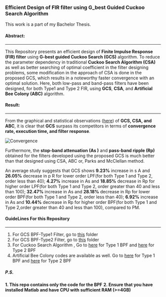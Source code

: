 
### Efficient Design of FIR filter using G_best Guided Cuckoo Search Algorithm

This work is a part of my Bachelor Thesis. 

#### Abstract: 
-------------
This Repository presents an efficient design of **Finite Impulse Response (FIR) filter** using **G-best guided Cuckoo Search (GCS)** algorithm. To reduce the parameter dependency in traditional **Cuckoo Search Algorithm (CSA)** as well as better searching of optimal coefficient in the filter designing problems, some modification in the approach of CSA is done in the proposed GCS, which results in a noteworthy faster convergence with an optimal solution. Here, both low-pass and band-pass filters have been designed, for both Type1 and Type 2 FIR, using **GCS**, **CSA**, and **Artificial Bee Colony (ABC)** algorithm.

#### Result:
-------------
From the graphical and statistical observations ([here](https://github.com/Niloy-Chakraborty/G_best-Guided-Cuckoo-Search-Algorithm/blob/master/Efficient%20Design%20of%20FIR%20filter%20using%20G_best%20Guided%20Cuckoo%20Search%20Algorithm.pdf)) of **GCS, CSA, and ABC**, it is clear that **GCS** surpass its competitors in terms of **convergence rate, execution time, and filter response**. 

![Convergence](https://github.com/Niloy-Chakraborty/G_best-Guided-Cuckoo-Search-Algorithm/blob/master/Convergence.png)

Furthermore, the **stop-band attenuation (As )** and **pass-band ripple (Rp)** obtained for the filters developed using the proposed GCS is much better than that designed using CSA, ABC or, Parks and McClellan method.

An average study suggests that GCS shows **9.23%** increase in s A and **26.05%** decrease in p R for lower order LPF(for both Type 1 and Type 2, order less than 40); **4.27%** increase in As and **18.85%** decrease in Rp for higher order LPF(for both Type 1 and Type 2, order greater than 40 and less than 100); **32.47%** increase in As and **28.18%** decrease in Rp for lower order BPF(for both Type 1 and Type 2, order less than 40); **6.92%** increase in As and **10.44%** decrease in Rp for higher order BPF(for both Type 1 and Type 2,order greater than 40 and less than 100), compared to PM.

#### GuideLines For this Repository
----------------------------------
1. For GCS BPF-Type1 Filter, go to [this](https://github.com/Niloy-Chakraborty/G_best-Guided-Cuckoo-Search-Algorithm/tree/master/Type1%20Band%20Pass%20Filter/type%201%20icsa%20bandpass%20order) folder
2.  For GCS BPF-Type2 Filter, go to [this](https://github.com/Niloy-Chakraborty/G_best-Guided-Cuckoo-Search-Algorithm/tree/master/Type2%20Band%20Pass%20Filter/Improved%20CSA%20type%202%20bp) folder
3. For Cuckoo Search Algorithm , Go to [here](https://github.com/Niloy-Chakraborty/G_best-Guided-Cuckoo-Search-Algorithm/tree/master/Type1%20Band%20Pass%20Filter/type%201%20csa%20band%20pass%20order) for Type 1 BPF and [here](https://github.com/Niloy-Chakraborty/G_best-Guided-Cuckoo-Search-Algorithm/tree/master/Type2%20Band%20Pass%20Filter/CSA%20Type%202%20bp%20order) for Type 2 BPF
4. Artificial Bee Colony codes are available as well. Go to [here](https://github.com/Niloy-Chakraborty/G_best-Guided-Cuckoo-Search-Algorithm/tree/master/Type1%20Band%20Pass%20Filter/type%201%20abc%20band%20pass%20order) for Type 1 BPF and [here](https://github.com/Niloy-Chakraborty/G_best-Guided-Cuckoo-Search-Algorithm/tree/master/Type2%20Band%20Pass%20Filter/ABC%20Type%202%20bp%20order) for Type 2 BPF


##### P.S.
**1. This repo contains only the code for the BPF**
**2. Ensure that you have installed Matlab and have CPU with sufficient RAM (>=4GB)**


